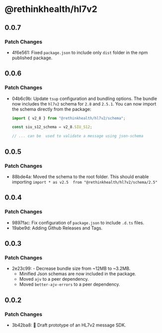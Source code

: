 # @rethinkhealth/hl7v2

## 0.0.7

### Patch Changes

- 4f6e561: Fixed `package.json` to include only `dist` folder in the npm published package.

## 0.0.6

### Patch Changes

- 04b6c9b: Update `tsup` configuration and bundling options. The bundle now includes the `hl7v2` schema for `2.8` and `2.5.1`. You can now import the schema directly from the package:

  ```ts
  import { v2_8 } from "@rethinkhealth/hl7v2/schema";

  const siu_s12_schema = v2_8.SIU_S12;

  // ... can be  used to validate a message using json-schema
  ```

## 0.0.5

### Patch Changes

- 88bde4a: Moved the schema to the root folder. This should enable importing `import * as v2.5  from "@rethinkhealth/hl7v2/schema/2.5"`

## 0.0.4

### Patch Changes

- 9897fac: Fix configuration of `package.json` to include `.d.ts` files.
- 19abe9d: Adding Github Releases and Tags.

## 0.0.3

### Patch Changes

- 2e23c99: - Decrease bundle size from ~12MB to ~3.2MB.
  - Minified Json schemas are now included in the package.
  - Moved `ajv` to a peer dependency.
  - Moved `better-ajv-errors` to a peer dependency.

## 0.0.2

### Patch Changes

- 3b42ba8: 🚀 Draft prototype of an HL7v2 message SDK.
